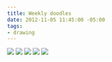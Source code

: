 ```yaml
---
title: Weekly doodles
date: 2012-11-05 11:45:00 -05:00
tags:
- drawing
---
```


![](https://dl.dropbox.com/u/28312/Yoko.is%20Assets/Images/2012-faaabulous-panda.jpg)
![](https://dl.dropbox.com/u/28312/Yoko.is%20Assets/Images/2012-lots-of-a.jpg)
![](https://dl.dropbox.com/u/28312/Yoko.is%20Assets/Images/2012-nopp.jpg)
![](https://dl.dropbox.com/u/28312/Yoko.is%20Assets/Images/2012-ok-at-email.jpg)
![](https://dl.dropbox.com/u/28312/Yoko.is%20Assets/Images/2012-people-who-litter.jpg)
